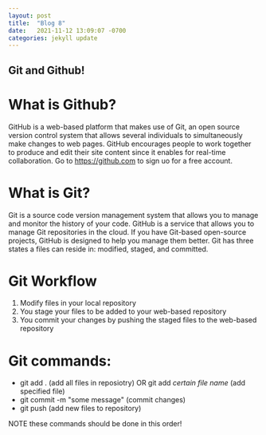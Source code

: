 ```yaml
---
layout: post
title:  "Blog 8"
date:   2021-11-12 13:09:07 -0700
categories: jekyll update
---
```

## Git and Github!

# What is  Github?
GitHub is a web-based platform that makes use of Git, an open source version control system that allows several individuals to simultaneously make changes to web pages. GitHub encourages people to work together to produce and edit their site content since it enables for real-time collaboration. Go to https://github.com to sign uo for a free account. 

# What is Git? 
Git is a source code version management system that allows you to manage and monitor the history of your code. GitHub is a service that allows you to manage Git repositories in the cloud. If you have Git-based open-source projects, GitHub is designed to help you manage them better. Git has three states a files can reside in: modified, staged, and committed. 

# Git Workflow
1. Modify files in your local repository 
2. You stage your files to be added to your web-based repository 
3. You commit your changes by pushing the staged files to the web-based repository 

# Git commands:
 - git add . (add all files in reposiotry) OR git add *certain file name* (add specified file)
 - git commit -m "some message"   (commit changes)
 - git push    (add new files to repository)

NOTE these commands should be done in this order!